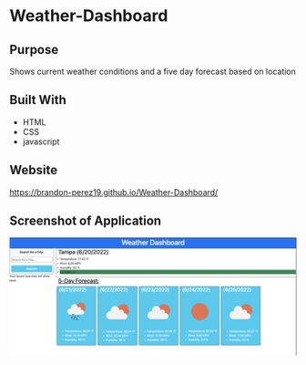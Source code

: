 # Weather-Dashboard

## Purpose
Shows current weather conditions and a five day forecast based on location

## Built With
* HTML
* CSS
* javascript

## Website
https://brandon-perez19.github.io/Weather-Dashboard/


## Screenshot of Application

![](assets/images/application.png)



